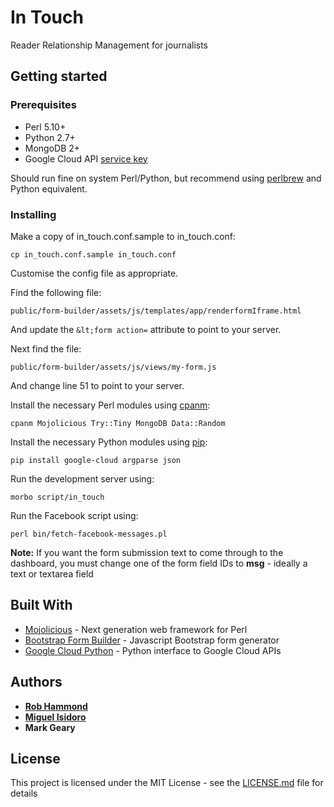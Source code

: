 # In Touch
Reader Relationship Management for journalists

## Getting started

### Prerequisites

* Perl 5.10+
* Python 2.7+
* MongoDB 2+
* Google Cloud API [service key](https://cloud.google.com/natural-language/docs/common/auth)

Should run fine on system Perl/Python, but recommend using [perlbrew](https://perlbrew.pl/) and Python equivalent.

### Installing

Make a copy of in_touch.conf.sample to in_touch.conf:

```
cp in_touch.conf.sample in_touch.conf
```

Customise the config file as appropriate.

Find the following file:

```
public/form-builder/assets/js/templates/app/renderformIframe.html
```

And update the `&lt;form action=` attribute to point to your server.

Next find the file:

```
public/form-builder/assets/js/views/my-form.js
```

And change line 51 to point to your server.

Install the necessary Perl modules using [cpanm](https://metacpan.org/pod/App::cpanminus):

```
cpanm Mojolicious Try::Tiny MongoDB Data::Random
```

Install the necessary Python modules using [pip](https://pypi.python.org/pypi/pip):

```
pip install google-cloud argparse json
```

Run the development server using:

```
morbo script/in_touch
```

Run the Facebook script using:

```
perl bin/fetch-facebook-messages.pl
```

**Note:** If you want the form submission text to come through to the dashboard, you must change one of the form field IDs to **__msg__** - ideally a text or textarea field

## Built With

* [Mojolicious](http://mojolicious.org/) - Next generation web framework for Perl
* [Bootstrap Form Builder](https://github.com/minikomi/Bootstrap-Form-Builder/) - Javascript Bootstrap form generator
* [Google Cloud Python](https://googlecloudplatform.github.io/google-cloud-python/) - Python interface to Google Cloud APIs

## Authors

* **[Rob Hammond](https://github.com/robhammond)**
* **[Miguel Isidoro](https://github.com/misidoro)**
* **Mark Geary**

## License

This project is licensed under the MIT License - see the [LICENSE.md](LICENSE.md) file for details